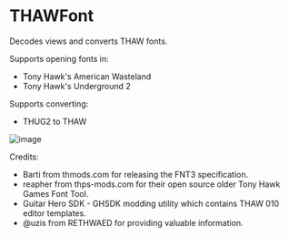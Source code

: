 # THAWFont
Decodes views and converts THAW fonts.

Supports opening fonts in:
- Tony Hawk's American Wasteland
- Tony Hawk's Underground 2

Supports converting:
- THUG2 to THAW

![image](https://github.com/Vadyy/THAWFont/assets/20133506/80880cf1-8ff7-4870-8328-8df3afa0bcfe)

Credits:
- Barti from thmods.com for releasing the FNT3 specification.
- reapher from thps-mods.com for their open source older Tony Hawk Games Font Tool.
- Guitar Hero SDK - GHSDK modding utility which contains THAW 010 editor templates.
- @uzis from RETHWAED for providing valuable information.

